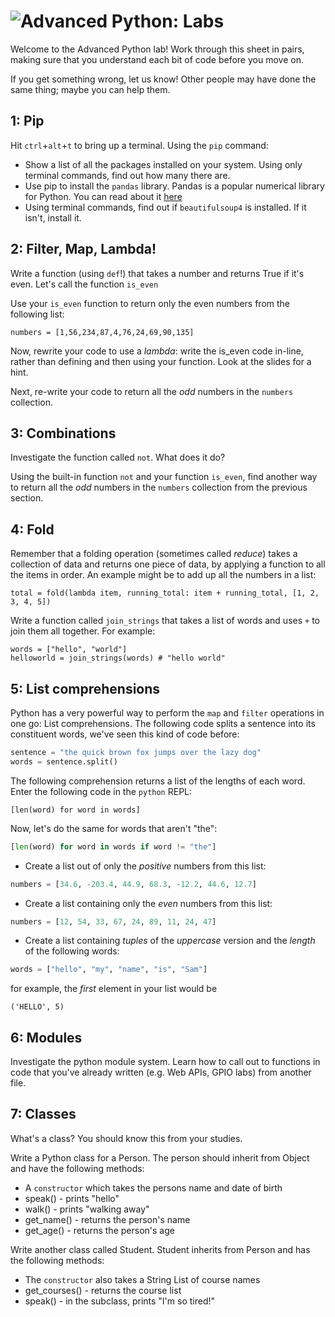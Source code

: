 # ![Advanced Python: Labs](../blob/master/assets/img/logo-128.png?raw=true)

Welcome to the Advanced Python lab! Work through this sheet in pairs, making sure that you understand
each bit of code before you move on.

If you get something wrong, let us know! Other people may have done the same thing; maybe you
can help them.

## 1: Pip
Hit `ctrl`+`alt`+`t` to bring up a terminal. Using the `pip` command:
* Show a list of all the packages installed on your system. Using only terminal commands, find out how many there are.
* Use pip to install the `pandas` library. Pandas is a popular numerical library for Python. You can read about it [here](http://pandas.pydata.org/)
* Using terminal commands, find out if `beautifulsoup4` is installed. If it isn't, install it.

## 2: Filter, Map, Lambda!
Write a function (using `def`!) that takes a number and returns True if it's even. Let's call the function `is_even`

Use your `is_even` function to return only the even numbers from the following list:

    numbers = [1,56,234,87,4,76,24,69,90,135]

Now, rewrite your code to use a _lambda_: write the is_even code in-line, rather than defining and then using your function. Look at the slides for a hint.

Next, re-write your code to return all the _odd_ numbers in the `numbers` collection.

## 3: Combinations
Investigate the function called `not`. What does it do?

Using the built-in function `not` and your function `is_even`, find another way to return all the _odd_ numbers in the `numbers` collection from the previous section.

## 4: Fold
Remember that a folding operation (sometimes called _reduce_) takes a collection of data and returns one piece of data, by applying a function to all the items in order. An example might be to add up all the numbers in a list:

    total = fold(lambda item, running_total: item + running_total, [1, 2, 3, 4, 5])

Write a function called `join_strings` that takes a list of words and uses `+` to join them all together. For example:

    words = ["hello", "world"]
    helloworld = join_strings(words) # "hello world"

## 5: List comprehensions
Python has a very powerful way to perform the `map` and `filter` operations in one go: List comprehensions. The following code splits a sentence into its constituent words, we've seen this kind of code before:

```python
sentence = "the quick brown fox jumps over the lazy dog"
words = sentence.split()
```
The following comprehension returns a list of the lengths of each word. Enter the following code in the `python` REPL:

```pythonn
[len(word) for word in words]
```

Now, let's do the same for words that aren't "the":

```python
[len(word) for word in words if word != "the"]
```

* Create a list out of only the _positive_ numbers from this list:

```python
numbers = [34.6, -203.4, 44.9, 68.3, -12.2, 44.6, 12.7]
```

* Create a list containing only the _even_ numbers from this list:

```python
numbers = [12, 54, 33, 67, 24, 89, 11, 24, 47]
```

* Create a list containing _tuples_ of the _uppercase_ version and the _length_ of the following words:

```python
words = ["hello", "my", "name", "is", "Sam"]
```

for example, the _first_ element in your list would be

    ('HELLO', 5)


## 6: Modules
Investigate the python module system. Learn how to call out to functions in code that you've already written (e.g. Web APIs, GPIO labs) from another file.

## 7: Classes
What's a class? You should know this from your studies.

Write a Python class for a Person. The person should inherit from Object and have the following methods:
* A `constructor` which takes the persons name and date of birth
* speak() - prints "hello"
* walk() - prints "walking away"
* get_name() - returns the person's name
* get_age() - returns the person's age

Write another class called Student. Student inherits from Person and has the following methods:
* The `constructor` also takes a String List of course names
* get_courses() - returns the course list
* speak() - in the subclass, prints "I'm so tired!"

